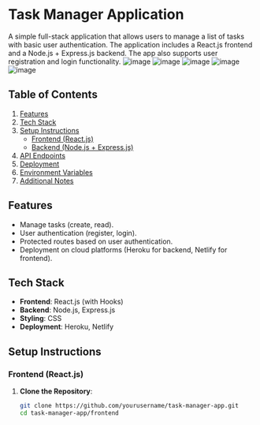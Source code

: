 # Task Manager Application

A simple full-stack application that allows users to manage a list of tasks with basic user authentication. The application includes a React.js frontend and a Node.js + Express.js backend. The app also supports user registration and login functionality.
![image](https://github.com/user-attachments/assets/cf31b4c8-f639-438a-8c4f-b33eee394ee7)
![image](https://github.com/user-attachments/assets/b8254f9e-182b-4c2a-8521-db6597a34efa)
![image](https://github.com/user-attachments/assets/acdc6c8b-2b46-42c4-adb3-f62696ad9f64)
![image](https://github.com/user-attachments/assets/89b8344e-39f0-4b9a-9592-fb696683fdc7)
![image](https://github.com/user-attachments/assets/2dc96969-de9a-4c3c-8b66-e9f5f03863c4)





## Table of Contents

1. [Features](#features)
2. [Tech Stack](#tech-stack)
3. [Setup Instructions](#setup-instructions)
   - [Frontend (React.js)](#frontend-reactjs)
   - [Backend (Node.js + Express.js)](#backend-nodejs--expressjs)
4. [API Endpoints](#api-endpoints)
5. [Deployment](#deployment)
6. [Environment Variables](#environment-variables)
7. [Additional Notes](#additional-notes)

## Features

- Manage tasks (create, read).
- User authentication (register, login).
- Protected routes based on user authentication.
- Deployment on cloud platforms (Heroku for backend, Netlify for frontend).

## Tech Stack

- **Frontend**: React.js (with Hooks)
- **Backend**: Node.js, Express.js
- **Styling**: CSS
- **Deployment**: Heroku, Netlify

## Setup Instructions

### Frontend (React.js)

1. **Clone the Repository**:
   ```bash
   git clone https://github.com/yourusername/task-manager-app.git
   cd task-manager-app/frontend
